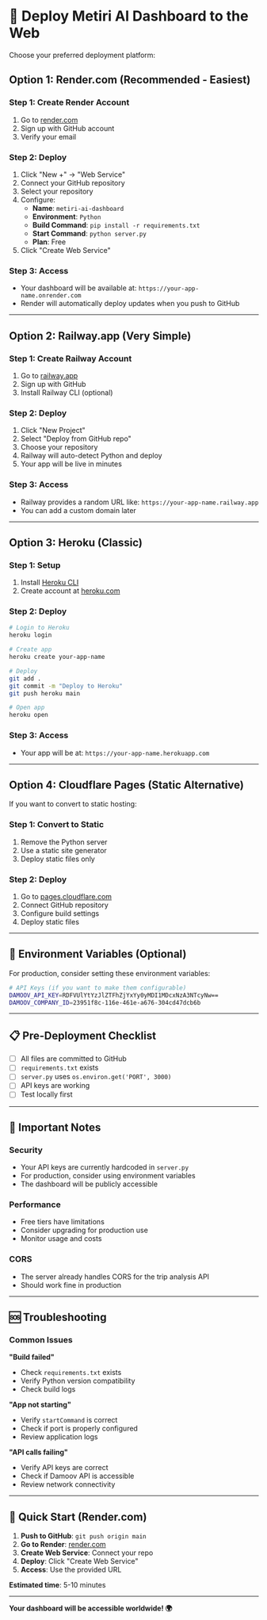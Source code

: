# 🚀 Deploy Metiri AI Dashboard to the Web

Choose your preferred deployment platform:

## Option 1: Render.com (Recommended - Easiest)

### Step 1: Create Render Account
1. Go to [render.com](https://render.com)
2. Sign up with GitHub account
3. Verify your email

### Step 2: Deploy
1. Click "New +" → "Web Service"
2. Connect your GitHub repository
3. Select your repository
4. Configure:
   - **Name**: `metiri-ai-dashboard`
   - **Environment**: `Python`
   - **Build Command**: `pip install -r requirements.txt`
   - **Start Command**: `python server.py`
   - **Plan**: Free
5. Click "Create Web Service"

### Step 3: Access
- Your dashboard will be available at: `https://your-app-name.onrender.com`
- Render will automatically deploy updates when you push to GitHub

---

## Option 2: Railway.app (Very Simple)

### Step 1: Create Railway Account
1. Go to [railway.app](https://railway.app)
2. Sign up with GitHub
3. Install Railway CLI (optional)

### Step 2: Deploy
1. Click "New Project"
2. Select "Deploy from GitHub repo"
3. Choose your repository
4. Railway will auto-detect Python and deploy
5. Your app will be live in minutes

### Step 3: Access
- Railway provides a random URL like: `https://your-app-name.railway.app`
- You can add a custom domain later

---

## Option 3: Heroku (Classic)

### Step 1: Setup
1. Install [Heroku CLI](https://devcenter.heroku.com/articles/heroku-cli)
2. Create account at [heroku.com](https://heroku.com)

### Step 2: Deploy
```bash
# Login to Heroku
heroku login

# Create app
heroku create your-app-name

# Deploy
git add .
git commit -m "Deploy to Heroku"
git push heroku main

# Open app
heroku open
```

### Step 3: Access
- Your app will be at: `https://your-app-name.herokuapp.com`

---

## Option 4: Cloudflare Pages (Static Alternative)

If you want to convert to static hosting:

### Step 1: Convert to Static
1. Remove the Python server
2. Use a static site generator
3. Deploy static files only

### Step 2: Deploy
1. Go to [pages.cloudflare.com](https://pages.cloudflare.com)
2. Connect GitHub repository
3. Configure build settings
4. Deploy static files

---

## 🔧 Environment Variables (Optional)

For production, consider setting these environment variables:

```bash
# API Keys (if you want to make them configurable)
DAMOOV_API_KEY=RDFVUlYtYzJlZTFhZjYxYy0yMDI1MDcxNzA3NTcyNw==
DAMOOV_COMPANY_ID=23951f8c-116e-461e-a676-304cd47dcb6b
```

---

## 📋 Pre-Deployment Checklist

- [ ] All files are committed to GitHub
- [ ] `requirements.txt` exists
- [ ] `server.py` uses `os.environ.get('PORT', 3000)`
- [ ] API keys are working
- [ ] Test locally first

---

## 🚨 Important Notes

### Security
- Your API keys are currently hardcoded in `server.py`
- For production, consider using environment variables
- The dashboard will be publicly accessible

### Performance
- Free tiers have limitations
- Consider upgrading for production use
- Monitor usage and costs

### CORS
- The server already handles CORS for the trip analysis API
- Should work fine in production

---

## 🆘 Troubleshooting

### Common Issues

**"Build failed"**
- Check `requirements.txt` exists
- Verify Python version compatibility
- Check build logs

**"App not starting"**
- Verify `startCommand` is correct
- Check if port is properly configured
- Review application logs

**"API calls failing"**
- Verify API keys are correct
- Check if Damoov API is accessible
- Review network connectivity

---

## 🎯 Quick Start (Render.com)

1. **Push to GitHub**: `git push origin main`
2. **Go to Render**: [render.com](https://render.com)
3. **Create Web Service**: Connect your repo
4. **Deploy**: Click "Create Web Service"
5. **Access**: Use the provided URL

**Estimated time**: 5-10 minutes

---

**Your dashboard will be accessible worldwide! 🌍** 